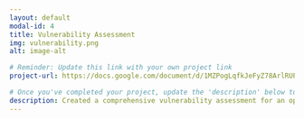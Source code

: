 ```yaml
---
layout: default
modal-id: 4
title: Vulnerability Assessment
img: vulnerability.png
alt: image-alt

# Reminder: Update this link with your own project link
project-url: https://docs.google.com/document/d/1MZPogLqfkJeFyZ78ArlRUP6nDYcnQK88Ok8fNETh_eE/edit?usp=sharing

# Once you've completed your project, update the 'description' below to this one: 
description: Created a comprehensive vulnerability assessment for an open public database server, analyzing risk factors and proposing security enhancements in line with NIST SP 800-30 to mitigate potential threats and safeguard business operations.
---
```

